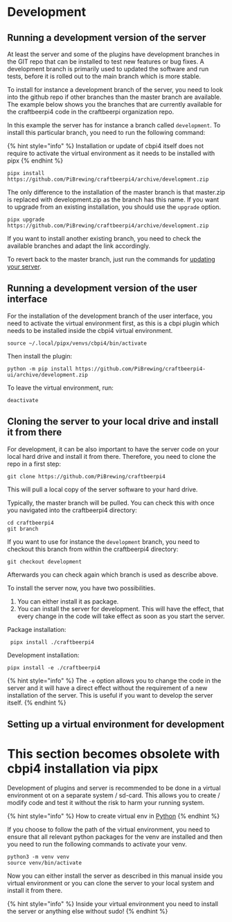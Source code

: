 # Development

## Running a development version of the server

At least the server and some of the plugins have development branches in the GIT repo that can be installed to test new features or bug fixes. A development branch is primarily used to updated the software and run tests, before it is rolled out to the main branch which is more stable.

To install for instance a development branch of the server, you need to look into the github repo if other branches than the master branch are available. The example below shows you the branches that are currently available for the craftbeerpi4 code in the craftbeerpi organization repo.


In this example the server has for instance a branch called `development`. To install this particular branch, you need to run the following command:

{% hint style="info" %} 
Installation or update of cbpi4 itself does not require to activate the virtual environment as it needs to be installed with pipx
{% endhint %}

```
pipx install https://github.com/PiBrewing/craftbeerpi4/archive/development.zip
```

The only difference to the installation of the master branch is that master.zip is replaced with development.zip as the branch has this name. If you want to upgrade from an existing installation, you should use the `upgrade` option.

```
pipx upgrade https://github.com/PiBrewing/craftbeerpi4/archive/development.zip
```

If you want to install another existing branch, you need to check the available branches and adapt the link accordingly.

To revert back to the master branch, just run the commands for [updating your server](../server-installation.md#updating-the-server).

## Running a development version of the user interface

For the installation of the development branch of the user interface, you need to activate the virtual environment first, as this is a cbpi plugin which needs to be installed inside the cbpi4 virtual environment. 

```
source ~/.local/pipx/venvs/cbpi4/bin/activate
```

Then install the plugin:

```
python -m pip install https://github.com/PiBrewing/craftbeerpi4-ui/archive/development.zip
```

To leave the virtual environment, run:

```
deactivate
```


## Cloning the server to your local drive and install it from there

For development, it can be also important to have the server code on your local hard drive and install it from there. Therefore, you need to clone the repo in a first step:

```
git clone https://github.com/PiBrewing/craftbeerpi4
```

This will pull a local copy of the server software to your hard drive.

Typically, the master branch will be pulled. You can check this with once you navigated into the craftbeerpi4 directory:

```
cd craftbeerpi4
git branch
```

If you want to use for instance the `development` branch, you need to checkout this branch from within the craftbeerpi4 directory:

```
git checkout development
```

Afterwards you can check again which branch is used as describe above.

To install the server now, you have two possibilities. 

1. You can either install it as package.
2. You can install the server for development. This will have the effect, that every change in the code will take effect as soon as you start the server.


Package installation:

```
 pipx install ./craftbeerpi4
```

Development installation:

```
pipx install -e ./craftbeerpi4
```
{% hint style="info" %}
The `-e` option allows you to change the code in the server and it will have a direct effect without the requirement of a new installation of the server. This is useful if you want to develop the server itself.
{% endhint %}

## Setting up a virtual environment for development&#x20;

# This section becomes obsolete with cbpi4 installation via pipx

Development of plugins and server is recommended to be done in a virtual environment ot on a separate system / sd-card. This allows you to create / modify code and test it without the risk to harm your running system.

{% hint style="info" %} 
How to create virtual env in [Python](https://docs.python.org/3/tutorial/venv.html)
{% endhint %}

If you choose to follow the path of the virtual environment, you need to ensure that all relevant python packages for the venv are installed and then you need to run the following commands to activate your venv.

```
python3 -m venv venv
source venv/bin/activate
```

Now you can either install the server as described in this manual inside you virtual environment or you can clone the server to your local system and install it from there.

{% hint style="info" %} 
Inside your virtual environment you need to  install the server or anything else without sudo!
{% endhint %}

